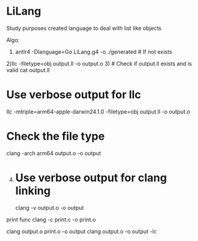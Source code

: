 # LiLang
Study purposes created language to deal with list like objects

Algo:
1) antlr4 -Dlanguage=Go LiLang.g4 -o ./generated # If not exists

2)llc -filetype=obj output.ll -o output.o
3) # Check if output.ll exists and is valid
   cat output.ll
   # Use verbose output for llc
   llc -mtriple=arm64-apple-darwin24.1.0 -filetype=obj output.ll -o output.o
   # Check the file type
   clang -arch arm64 output.o -o output

4) # Use verbose output for clang linking
   clang -v output.o -o output



print func 
clang -c print.c -o print.o

clang output.o print.o -o output
clang output.o -o output -lc
